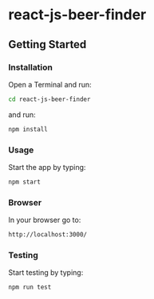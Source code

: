# react-js-beer-finder


## Getting Started

### Installation

Open a Terminal and run:

```sh
cd react-js-beer-finder
```

and run:

```sh
npm install
```

### Usage

Start the app by typing:

```sh
npm start
```

### Browser

In your browser go to:

```sh
http://localhost:3000/
```

### Testing

Start testing by typing:

```sh
npm run test
```